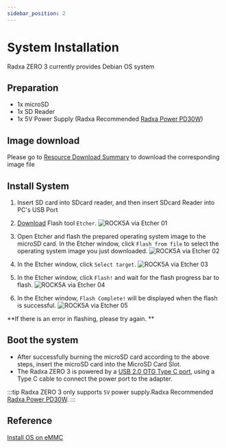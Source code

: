 ```yaml
---
sidebar_position: 2
---
```


# System Installation

Radxa ZERO 3 currently provides Debian OS system

## Preparation

- 1x microSD
- 1x SD Reader
- 1x 5V Power Supply (Radxa Recommended [Radxa Power PD30W](/accessories/pd_30w))

## Image download

Please go to [Resource Download Summary](/zero/zero3/getting-started/download.md) to download the corresponding image file

## Install System

1. Insert SD card into SDcard reader, and then insert SDcard Reader into PC's USB Port

2. [Download](https://etcher.balena.io/) Flash tool `Etcher`.
   ![ROCK5A via Etcher 01](/img/rock5a/rock5a-etcher.webp)

3. Open Etcher and flash the prepared operating system image to the microSD card. In the Etcher window, click `Flash from file` to select the operating system image you just downloaded.
   ![ROCK5A via Etcher 02](/img/rock5a/rock5a-etcher-1.webp)

4. In the Etcher window, click `Select target`.
   ![ROCK5A via Etcher 03](/img/rock5a/rock5a-etcher-2.webp)

5. In the Etcher window, click `Flash!` and wait for the flash progress bar to flash.
   ![ROCK5A via Etcher 04](/img/rock5a/rock5a-etcher-3.webp)

6. In the Etcher window, `Flash Complete!` will be displayed when the flash is successful.
   ![ROCK5A via Etcher 05](/img/rock5a/rock5a-etcher-4.webp)

**If there is an error in flashing, please try again. **

## Boot the system

- After successfully burning the microSD card according to the above steps, insert the microSD card into the MicroSD Card Slot.
- The Radxa ZERO 3 is powered by a  [USB 2.0 OTG Type C port](/zero/zero3/hardware-design/hardware-interface.md), using a Type C cable to connect the power port to the adapter.

:::tip
Radxa ZERO 3 only supports `5V` power supply.Radxa Recommended [Radxa Power PD30W](/accessories/pd_30w).
:::

## Reference

[Install OS on eMMC](/zero/zero3/low-level-dev/install-os-on-emmc.md)
